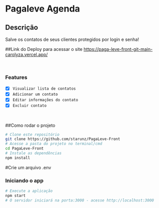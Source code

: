 # Pagaleve Agenda

## Descrição 
Salve os contatos de seus clientes protegidos por login e senha!

##Link do Deploy para acessar o site
https://paga-leve-front-git-main-carolyza.vercel.app/

<br/>

### Features
- [x] `Visualizar lista de contatos`
- [x] `Adicionar um contato`
- [x] `Editar informações do contato`
- [x] `Excluir contato`

<br/>

##Como rodar o projeto

```bash
# Clone este repositório
git clone https://github.com/starunz/PagaLeve-Front
# Acesse a pasta do projeto no terminal/cmd
cd PagaLeve-Front
# Instale as dependências
npm install
```
#Crie um arquivo .env 

### Iniciando o app
```bash
# Execute a aplicação
npm start
# O servidor iniciará na porta:3000 - acesse http://localhost:3000
```

<br/>


